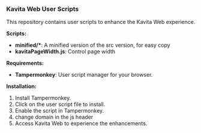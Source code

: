 ### Kavita Web User Scripts

This repository contains user scripts to enhance the Kavita Web experience.

**Scripts:**
- **minified/\***: A minified version of the src version, for easy copy
- **kavitaPageWidth.js**: Control page width

**Requirements:**
- **Tampermonkey**: User script manager for your browser.

**Installation:**
1. Install Tampermonkey.
2. Click on the user script file to install.
3. Enable the script in Tampermonkey.
4. change domain in the js header
5. Access Kavita Web to experience the enhancements.
